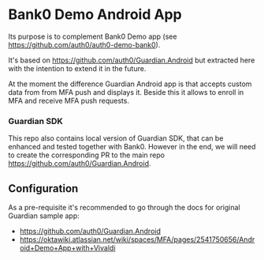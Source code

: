 # Bank0 Demo Android App

Its purpose is to complement Bank0 Demo app (see https://github.com/auth0/auth0-demo-bank0).

It's based on https://github.com/auth0/Guardian.Android but extracted here with the intention to
extend it in the future.

At the moment the difference Guardian Android app is that accepts custom data from from MFA push and
displays it. Beside this it allows to enroll in MFA and receive MFA push requests.

### Guardian SDK

This repo also contains local version of Guardian SDK, that can be enhanced and tested together with
Bank0. However in the end, we will need to create the corresponding PR to the main
repo https://github.com/auth0/Guardian.Android.

## Configuration

As a pre-requisite it's recommended to go through the docs for original Guardian sample app:

- https://github.com/auth0/Guardian.Android
- https://oktawiki.atlassian.net/wiki/spaces/MFA/pages/2541750656/Android+Demo+App+with+Vivaldi
